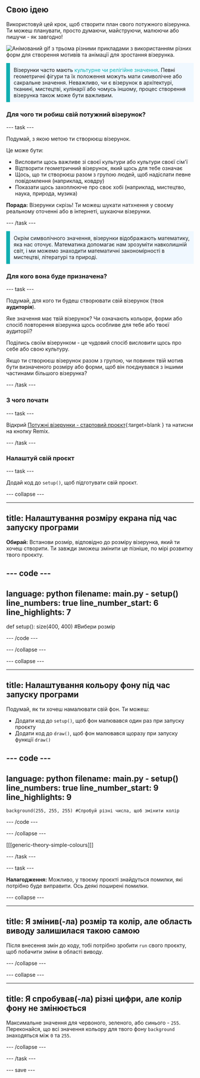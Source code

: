 ## Свою ідею

Використовуй цей крок, щоб створити план свого потужного візерунка. Ти можеш планувати, просто думаючи, майструючи, малюючи або пишучи - як завгодно!

![Анімований gif з трьома різними прикладами з використанням різних форм для створення мотивів та анімації для зростання візерунка.](images/ideas-1.gif)

<p style="border-left: solid; border-width:10px; border-color: #0faeb0; background-color: aliceblue; padding: 10px;">Візерунки часто мають <span style="color: #0faeb0">культурне чи релігійне значення</span>. Певні геометричні фігури та їх положення можуть мати символічне або сакральне значення. Неважливо, чи є візерунок в архітектурі, тканині, мистецтві, кулінарії або чомусь іншому, процес створення візерунка також може бути важливим.</p>

### Для чого ти робиш свій потужний візерунок?

--- task ---

Подумай, з якою метою ти створюєш візерунок.

Це може бути:
- Висловити щось важливе зі своєї культури або культури своєї сім'ї
- Відтворити геометричний візерунок, який щось для тебе означає
- Щось, що ти створюєш разом з групою людей, щоб надіслати певне повідомлення (наприклад, ковдру)
- Показати щось захоплююче про своє хобі (наприклад, мистецтво, наука, природа, музика)

**Порада:** Візерунки скрізь! Ти можеш шукати натхнення у своєму реальному оточенні або в інтернеті, шукаючи візерунки.

--- /task ---

<p style="border-left: solid; border-width:10px; border-color: #0faeb0; background-color: aliceblue; padding: 10px;">Окрім символічного значення, візерунки відображають математику, яка нас оточує. Математика допомагає нам зрозуміти навколишній світ, і ми можемо знаходити математичні закономірності в мистецтві, літературі та природі. </p>

### Для кого вона буде призначена?

--- task ---

Подумай, для кого ти будеш створювати свій візерунок (твоя **аудиторія**).

Яке значення має твій візерунок? Чи означають кольори, форми або спосіб повторення візерунка щось особливе для тебе або твоєї аудиторії?

Поділись своїм візерунком - це чудовий спосіб висловити щось про себе або свою культуру.

Якщо ти створюєш візерунок разом з групою, чи повинен твій мотив бути визначеного розміру або форми, щоб він поєднувався з іншими частинами більшого візерунка?

--- /task ---

### З чого почати

--- task ---

Відкрий [Потужні візерунки - стартовий проєкт](https://trinket.io/python/5d9a168d73){:target=blank } та натисни на кнопку Remix.

--- /task ---

### Налаштуй свій проєкт

--- task ---

Додай код до `setup()`, щоб підготувати свій проєкт.

--- collapse ---

---
title: Налаштування розміру екрана під час запуску програми
---

**Обирай:** Встанови розмір, відповідно до розміру візерунка, який ти хочеш створити. Ти завжди зможеш змінити це пізніше, по мірі розвитку твого проєкту.

--- code ---
---
language: python
filename: main.py - setup()
line_numbers: true
line_number_start: 6
line_highlights: 7
---
def setup():
    size(400, 400) #Вибери розмір 

--- /code ---

--- /collapse ---

--- collapse ---

---
title: Налаштування кольору фону під час запуску програми
---

Подумай, як ти хочеш намалювати свій фон. Ти можеш:
+ Додати код до `setup()`, щоб фон малювався один раз при запуску проєкту
+ Додати код до `draw()`, щоб фон малювався щоразу при запуску функції `draw()`

--- code ---
---
language: python
filename: main.py - setup()
line_numbers: true
line_number_start: 9
line_highlights: 9
---
    background(255, 255, 255) #Спробуй різні числа, щоб змінити колір 

--- /code ---

--- /collapse ---

[[[generic-theory-simple-colours]]]

--- /task ---

--- task ---

**Налагодження:** Можливо, у твоєму проєкті знайдуться помилки, які потрібно буде виправити. Ось деякі поширені помилки.

--- collapse ---

---
title: Я змінив(-ла) розмір та колір, але область виводу залишилася такою самою
---

Після внесення змін до коду, тобі потрібно зробити `run` свого проєкту, щоб побачити зміни в області виводу.

--- /collapse ---

--- collapse ---

---
title: Я спробував(-ла) різні цифри, але колір фону не змінюється
---

Максимальне значення для червоного, зеленого, або синього - `255`. Переконайся, що всі значення кольору для твого фону `background` знаходяться між `0` та `255`.

--- /collapse ---

--- /task ---


--- save ---
